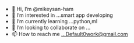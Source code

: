 - 👋 Hi, I’m @mikeysan-ham
- 👀 I’m interested in ...smart app developing
- 🌱 I’m currently learning ...python,ml
- 💞️ I’m looking to collaborate on ...
- 📫 How to reach me ...Default0work@gmail.com

<!---
mikeysan-ham/mikeysan-ham is a ✨ special ✨ repository because its `README.md` (this file) appears on your GitHub profile.
You can click the Preview link to take a look at your changes.
--->
